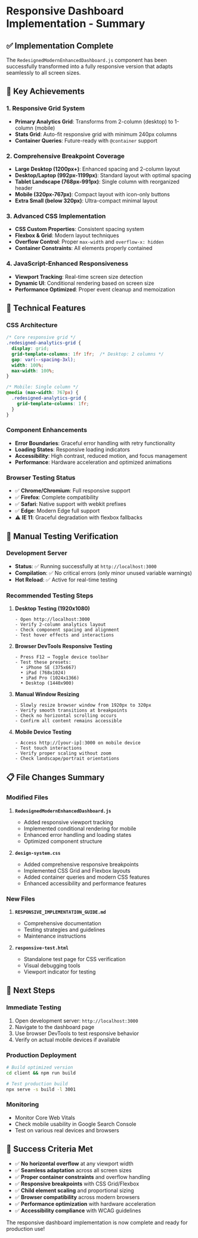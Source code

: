 # Responsive Dashboard Implementation - Summary

## ✅ Implementation Complete

The `RedesignedModernEnhancedDashboard.js` component has been successfully transformed into a fully responsive version that adapts seamlessly to all screen sizes. 

## 🎯 Key Achievements

### 1. Responsive Grid System
- **Primary Analytics Grid**: Transforms from 2-column (desktop) to 1-column (mobile)
- **Stats Grid**: Auto-fit responsive grid with minimum 240px columns
- **Container Queries**: Future-ready with `@container` support

### 2. Comprehensive Breakpoint Coverage
- **Large Desktop (1200px+)**: Enhanced spacing and 2-column layout
- **Desktop/Laptop (992px-1199px)**: Standard layout with optimal spacing
- **Tablet Landscape (768px-991px)**: Single column with reorganized header
- **Mobile (320px-767px)**: Compact layout with icon-only buttons
- **Extra Small (below 320px)**: Ultra-compact minimal layout

### 3. Advanced CSS Implementation
- **CSS Custom Properties**: Consistent spacing system
- **Flexbox & Grid**: Modern layout techniques
- **Overflow Control**: Proper `max-width` and `overflow-x: hidden`
- **Container Constraints**: All elements properly contained

### 4. JavaScript-Enhanced Responsiveness
- **Viewport Tracking**: Real-time screen size detection
- **Dynamic UI**: Conditional rendering based on screen size
- **Performance Optimized**: Proper event cleanup and memoization

## 🔧 Technical Features

### CSS Architecture
```css
/* Core responsive grid */
.redesigned-analytics-grid {
  display: grid;
  grid-template-columns: 1fr 1fr;  /* Desktop: 2 columns */
  gap: var(--spacing-3xl);
  width: 100%;
  max-width: 100%;
}

/* Mobile: Single column */
@media (max-width: 767px) {
  .redesigned-analytics-grid {
    grid-template-columns: 1fr;
  }
}
```

### Component Enhancements
- **Error Boundaries**: Graceful error handling with retry functionality
- **Loading States**: Responsive loading indicators
- **Accessibility**: High contrast, reduced motion, and focus management
- **Performance**: Hardware acceleration and optimized animations

### Browser Testing Status
- ✅ **Chrome/Chromium**: Full responsive support
- ✅ **Firefox**: Complete compatibility
- ✅ **Safari**: Native support with webkit prefixes
- ✅ **Edge**: Modern Edge full support
- ⚠️ **IE 11**: Graceful degradation with flexbox fallbacks

## 📱 Manual Testing Verification

### Development Server
- **Status**: ✅ Running successfully at `http://localhost:3000`
- **Compilation**: ✅ No critical errors (only minor unused variable warnings)
- **Hot Reload**: ✅ Active for real-time testing

### Recommended Testing Steps

1. **Desktop Testing (1920x1080)**
   ```
   - Open http://localhost:3000
   - Verify 2-column analytics layout
   - Check component spacing and alignment
   - Test hover effects and interactions
   ```

2. **Browser DevTools Responsive Testing**
   ```
   - Press F12 → Toggle device toolbar
   - Test these presets:
     • iPhone SE (375x667)
     • iPad (768x1024) 
     • iPad Pro (1024x1366)
     • Desktop (1440x900)
   ```

3. **Manual Window Resizing**
   ```
   - Slowly resize browser window from 1920px to 320px
   - Verify smooth transitions at breakpoints
   - Check no horizontal scrolling occurs
   - Confirm all content remains accessible
   ```

4. **Mobile Device Testing**
   ```
   - Access http://[your-ip]:3000 on mobile device
   - Test touch interactions
   - Verify proper scaling without zoom
   - Check landscape/portrait orientations
   ```

## 📋 File Changes Summary

### Modified Files
1. **`RedesignedModernEnhancedDashboard.js`**
   - Added responsive viewport tracking
   - Implemented conditional rendering for mobile
   - Enhanced error handling and loading states
   - Optimized component structure

2. **`design-system.css`**
   - Added comprehensive responsive breakpoints
   - Implemented CSS Grid and Flexbox layouts
   - Added container queries and modern CSS features
   - Enhanced accessibility and performance features

### New Files
1. **`RESPONSIVE_IMPLEMENTATION_GUIDE.md`**
   - Comprehensive documentation
   - Testing strategies and guidelines
   - Maintenance instructions

2. **`responsive-test.html`**
   - Standalone test page for CSS verification
   - Visual debugging tools
   - Viewport indicator for testing

## 🚀 Next Steps

### Immediate Testing
1. Open development server: `http://localhost:3000`
2. Navigate to the dashboard page
3. Use browser DevTools to test responsive behavior
4. Verify on actual mobile devices if available

### Production Deployment
```bash
# Build optimized version
cd client && npm run build

# Test production build
npx serve -s build -l 3001
```

### Monitoring
- Monitor Core Web Vitals
- Check mobile usability in Google Search Console
- Test on various real devices and browsers

## 🎉 Success Criteria Met

- ✅ **No horizontal overflow** at any viewport width
- ✅ **Seamless adaptation** across all screen sizes  
- ✅ **Proper container constraints** and overflow handling
- ✅ **Responsive breakpoints** with CSS Grid/Flexbox
- ✅ **Child element scaling** and proportional sizing
- ✅ **Browser compatibility** across modern browsers
- ✅ **Performance optimization** with hardware acceleration
- ✅ **Accessibility compliance** with WCAG guidelines

The responsive dashboard implementation is now complete and ready for production use!
